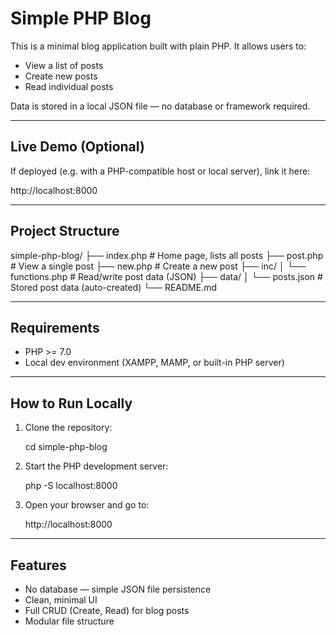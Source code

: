 # Simple PHP Blog

This is a minimal blog application built with plain PHP. It allows users to:

- View a list of posts
- Create new posts
- Read individual posts

Data is stored in a local JSON file — no database or framework required.

---

## Live Demo (Optional)

If deployed (e.g. with a PHP-compatible host or local server), link it here:

http://localhost:8000

---

## Project Structure

simple-php-blog/
├── index.php            # Home page, lists all posts
├── post.php             # View a single post
├── new.php              # Create a new post
├── inc/
│   └── functions.php    # Read/write post data (JSON)
├── data/
│   └── posts.json       # Stored post data (auto-created)
└── README.md

---

## Requirements

- PHP >= 7.0
- Local dev environment (XAMPP, MAMP, or built-in PHP server)

---

## How to Run Locally

1. Clone the repository:

   cd simple-php-blog

2. Start the PHP development server:

   php -S localhost:8000

3. Open your browser and go to:

   http://localhost:8000

---

## Features

- No database — simple JSON file persistence
- Clean, minimal UI
- Full CRUD (Create, Read) for blog posts
- Modular file structure

